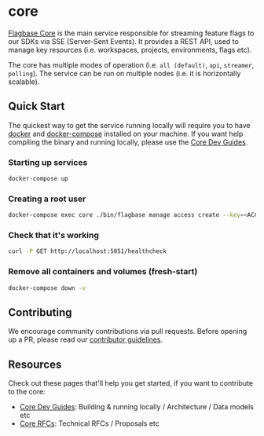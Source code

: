 # core

[Flagbase Core](https://flagbase.com/oss#core) is the main service responsible for streaming feature flags to our SDKs via SSE (Server-Sent Events). It provides a REST API, used to manage key resources (i.e. workspaces, projects, environments, flags etc).

The core has multiple modes of operation (i.e. `all (default)`, `api`, `streamer`, `polling`). The service can be run on multiple nodes (i.e. it is horizontally scalable).

## Quick Start

The quickest way to get the service running locally will require you to have [docker](https://docs.docker.com/get-docker/) and [docker-compose](https://docs.docker.com/compose/) installed on your machine. If you want help compiling the binary and running locally, please use the [Core Dev Guides](https://flagbase.com/dev/core/getting-started).

### Starting up services
```sh
docker-compose up
```

### Creating a root user
```sh
docker-compose exec core ./bin/flagbase manage access create --key=<ACCESS_KEY> --secret=<ACCESS_SECRET> --type=root
```

### Check that it's working
```sh
curl -P GET http://localhost:5051/healthcheck
```

### Remove all containers and volumes (fresh-start)
```sh
docker-compose down -v
```

## Contributing
We encourage community contributions via pull requests. Before opening up a PR, please read our [contributor guidelines](https://flagbase.com/dev/intro/workflow#contributing).

## Resources
Check out these pages that'll help you get started, if you want to contribute to the core:
* [Core Dev Guides](https://flagbase.com/dev/core/getting-started): Building & running locally / Architecture / Data models etc
* [Core RFCs](https://flagbase.atlassian.net/wiki/spaces/OSS/pages/258539521/Core+-+RFCs): Technical RFCs / Proposals etc
